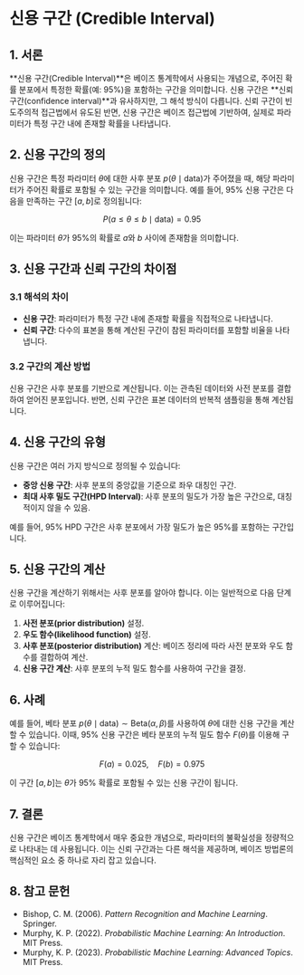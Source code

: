 # 신용 구간 (Credible Interval)

## 1. 서론

**신용 구간(Credible Interval)**은 베이즈 통계학에서 사용되는 개념으로, 주어진 확률 분포에서 특정한 확률(예: 95%)을 포함하는 구간을 의미합니다. 신용 구간은 **신뢰 구간(confidence interval)**과 유사하지만, 그 해석 방식이 다릅니다. 신뢰 구간이 빈도주의적 접근법에서 유도된 반면, 신용 구간은 베이즈 접근법에 기반하여, 실제로 파라미터가 특정 구간 내에 존재할 확률을 나타냅니다.

## 2. 신용 구간의 정의

신용 구간은 특정 파라미터 $\theta$에 대한 사후 분포 $p(\theta \mid \text{data})$가 주어졌을 때, 해당 파라미터가 주어진 확률로 포함될 수 있는 구간을 의미합니다. 예를 들어, 95% 신용 구간은 다음을 만족하는 구간 $[a, b]$로 정의됩니다:

$$
P(a \leq \theta \leq b \mid \text{data}) = 0.95
$$

이는 파라미터 $\theta$가 95%의 확률로 $a$와 $b$ 사이에 존재함을 의미합니다.

## 3. 신용 구간과 신뢰 구간의 차이점

### 3.1 해석의 차이

- **신용 구간**: 파라미터가 특정 구간 내에 존재할 확률을 직접적으로 나타냅니다.
- **신뢰 구간**: 다수의 표본을 통해 계산된 구간이 참된 파라미터를 포함할 비율을 나타냅니다.

### 3.2 구간의 계산 방법

신용 구간은 사후 분포를 기반으로 계산됩니다. 이는 관측된 데이터와 사전 분포를 결합하여 얻어진 분포입니다. 반면, 신뢰 구간은 표본 데이터의 반복적 샘플링을 통해 계산됩니다.

## 4. 신용 구간의 유형

신용 구간은 여러 가지 방식으로 정의될 수 있습니다:

- **중앙 신용 구간**: 사후 분포의 중앙값을 기준으로 좌우 대칭인 구간.
- **최대 사후 밀도 구간(HPD Interval)**: 사후 분포의 밀도가 가장 높은 구간으로, 대칭적이지 않을 수 있음.
  
예를 들어, 95% HPD 구간은 사후 분포에서 가장 밀도가 높은 95%를 포함하는 구간입니다.

## 5. 신용 구간의 계산

신용 구간을 계산하기 위해서는 사후 분포를 알아야 합니다. 이는 일반적으로 다음 단계로 이루어집니다:

1. **사전 분포(prior distribution)** 설정.
2. **우도 함수(likelihood function)** 설정.
3. **사후 분포(posterior distribution)** 계산: 베이즈 정리에 따라 사전 분포와 우도 함수를 결합하여 계산.
4. **신용 구간 계산**: 사후 분포의 누적 밀도 함수를 사용하여 구간을 결정.

## 6. 사례

예를 들어, 베타 분포 $p(\theta \mid \text{data}) \sim \text{Beta}(\alpha, \beta)$를 사용하여 $\theta$에 대한 신용 구간을 계산할 수 있습니다. 이때, 95% 신용 구간은 베타 분포의 누적 밀도 함수 $F(\theta)$를 이용해 구할 수 있습니다:

$$
F(a) = 0.025, \quad F(b) = 0.975
$$

이 구간 $[a, b]$는 $\theta$가 95% 확률로 포함될 수 있는 신용 구간이 됩니다.

## 7. 결론

신용 구간은 베이즈 통계학에서 매우 중요한 개념으로, 파라미터의 불확실성을 정량적으로 나타내는 데 사용됩니다. 이는 신뢰 구간과는 다른 해석을 제공하며, 베이즈 방법론의 핵심적인 요소 중 하나로 자리 잡고 있습니다.

## 8. 참고 문헌

- Bishop, C. M. (2006). *Pattern Recognition and Machine Learning*. Springer.
- Murphy, K. P. (2022). *Probabilistic Machine Learning: An Introduction*. MIT Press.
- Murphy, K. P. (2023). *Probabilistic Machine Learning: Advanced Topics*. MIT Press.
